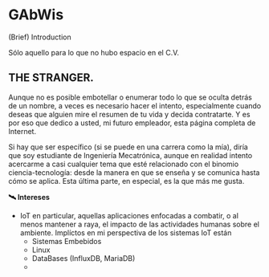 # GAbWis
(Brief) Introduction

Sólo aquello para lo que no hubo espacio en el C.V. 

## THE STRANGER.
Aunque no es posible embotellar o enumerar todo lo que se oculta detrás de un nombre, a veces es necesario hacer el intento, especialmente cuando deseas que alguien mire el resumen de tu vida y decida contratarte. Y es por eso que dedico a usted, mi futuro empleador, esta página completa de Internet. 

Si hay que ser específico (si se puede en una carrera como la mía), diría que soy estudiante de Ingeniería Mecatrónica, aunque en realidad intento acercarme a casi cualquier tema que esté relacionado con el binomio ciencia-tecnología: desde la manera en que se enseña y se comunica hasta cómo se aplica. Esta última parte, en especial, es la que más me gusta. 

**🛰️ Intereses** 
  - IoT
      en particular, aquellas aplicaciones enfocadas a combatir, o al menos mantener a raya, el impacto de las actividades
      humanas sobre el ambiente.
      Implíctos en mi perspectiva de los sistemas IoT están 
    - Sistemas Embebidos
    - Linux
    - DataBases (InfluxDB, MariaDB)
    - 
